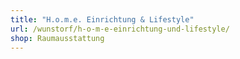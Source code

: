 ```yaml
---
title: "H.o.m.e. Einrichtung & Lifestyle"
url: /wunstorf/h-o-m-e-einrichtung-und-lifestyle/
shop: Raumausstattung
---
```

